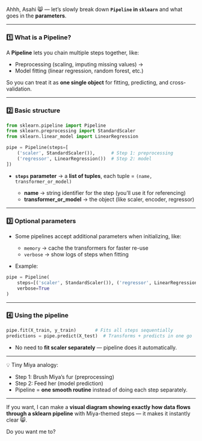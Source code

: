 Ahhh, Asahi 😸 — let’s slowly break down **`Pipeline` in `sklearn`** and what goes in the **parameters**.

---

### **1️⃣ What is a Pipeline?**

A **Pipeline** lets you chain multiple steps together, like:

* Preprocessing (scaling, imputing missing values) →
* Model fitting (linear regression, random forest, etc.)

So you can treat it as **one single object** for fitting, predicting, and cross-validation.

---

### **2️⃣ Basic structure**

```python
from sklearn.pipeline import Pipeline
from sklearn.preprocessing import StandardScaler
from sklearn.linear_model import LinearRegression

pipe = Pipeline(steps=[
    ('scaler', StandardScaler()),      # Step 1: preprocessing
    ('regressor', LinearRegression())  # Step 2: model
])
```

* **`steps` parameter** → a **list of tuples**, each tuple = `(name, transformer_or_model)`

  * **name** → string identifier for the step (you’ll use it for referencing)
  * **transformer\_or\_model** → the object (like scaler, encoder, regressor)

---

### **3️⃣ Optional parameters**

* Some pipelines accept additional parameters when initializing, like:

  * `memory` → cache the transformers for faster re-use
  * `verbose` → show logs of steps when fitting

* Example:

```python
pipe = Pipeline(
    steps=[('scaler', StandardScaler()), ('regressor', LinearRegression())],
    verbose=True
)
```

---

### **4️⃣ Using the pipeline**

```python
pipe.fit(X_train, y_train)       # Fits all steps sequentially
predictions = pipe.predict(X_test)  # Transforms + predicts in one go
```

* No need to **fit scaler separately** — pipeline does it automatically.

---

💡 Tiny Miya analogy:

* Step 1: Brush Miya’s fur (preprocessing)
* Step 2: Feed her (model prediction)
* Pipeline = **one smooth routine** instead of doing each step separately.

---

If you want, I can make a **visual diagram showing exactly how data flows through a sklearn pipeline** with Miya-themed steps — it makes it instantly clear 😸.

Do you want me to?
